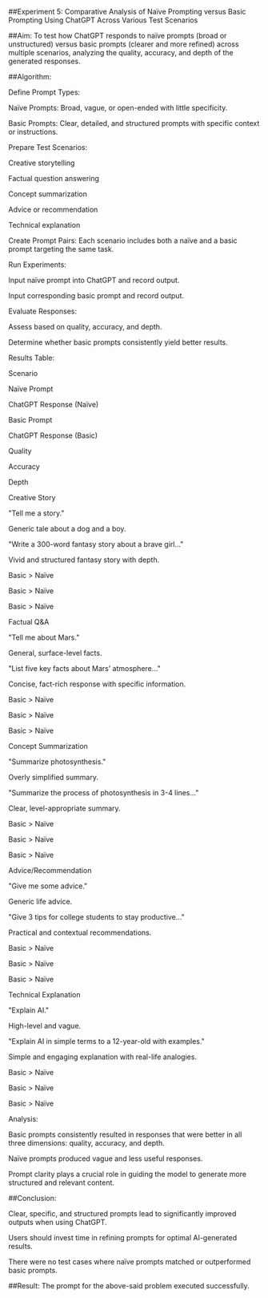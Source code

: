 ##Experiment 5: Comparative Analysis of Naïve Prompting versus Basic Prompting Using ChatGPT Across Various Test Scenarios

##Aim:
To test how ChatGPT responds to naïve prompts (broad or unstructured) versus basic prompts (clearer and more refined) across multiple scenarios, analyzing the quality, accuracy, and depth of the generated responses.

##Algorithm:

Define Prompt Types:

Naïve Prompts: Broad, vague, or open-ended with little specificity.

Basic Prompts: Clear, detailed, and structured prompts with specific context or instructions.

Prepare Test Scenarios:

Creative storytelling

Factual question answering

Concept summarization

Advice or recommendation

Technical explanation

Create Prompt Pairs: Each scenario includes both a naïve and a basic prompt targeting the same task.

Run Experiments:

Input naïve prompt into ChatGPT and record output.

Input corresponding basic prompt and record output.

Evaluate Responses:

Assess based on quality, accuracy, and depth.

Determine whether basic prompts consistently yield better results.

Results Table:

Scenario

Naïve Prompt

ChatGPT Response (Naïve)

Basic Prompt

ChatGPT Response (Basic)

Quality

Accuracy

Depth

Creative Story

"Tell me a story."

Generic tale about a dog and a boy.

"Write a 300-word fantasy story about a brave girl..."

Vivid and structured fantasy story with depth.

Basic > Naïve

Basic > Naïve

Basic > Naïve

Factual Q&A

"Tell me about Mars."

General, surface-level facts.

"List five key facts about Mars’ atmosphere..."

Concise, fact-rich response with specific information.

Basic > Naïve

Basic > Naïve

Basic > Naïve

Concept Summarization

"Summarize photosynthesis."

Overly simplified summary.

"Summarize the process of photosynthesis in 3-4 lines..."

Clear, level-appropriate summary.

Basic > Naïve

Basic > Naïve

Basic > Naïve

Advice/Recommendation

"Give me some advice."

Generic life advice.

"Give 3 tips for college students to stay productive..."

Practical and contextual recommendations.

Basic > Naïve

Basic > Naïve

Basic > Naïve

Technical Explanation

"Explain AI."

High-level and vague.

"Explain AI in simple terms to a 12-year-old with examples."

Simple and engaging explanation with real-life analogies.

Basic > Naïve

Basic > Naïve

Basic > Naïve

Analysis:

Basic prompts consistently resulted in responses that were better in all three dimensions: quality, accuracy, and depth.

Naïve prompts produced vague and less useful responses.

Prompt clarity plays a crucial role in guiding the model to generate more structured and relevant content.

##Conclusion:

Clear, specific, and structured prompts lead to significantly improved outputs when using ChatGPT.

Users should invest time in refining prompts for optimal AI-generated results.

There were no test cases where naïve prompts matched or outperformed basic prompts.

##Result:
The prompt for the above-said problem executed successfully.

